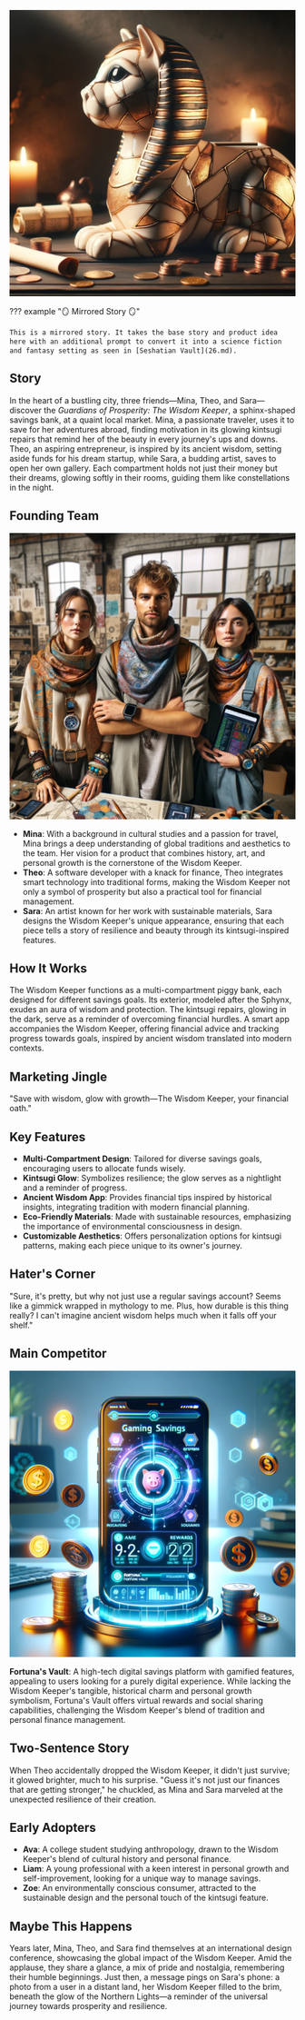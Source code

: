 ![Wisdom Keeper](assets/25a.webp)

??? example "🪞 Mirrored Story 🪞"

    This is a mirrored story. It takes the base story and product idea here with an additional prompt to convert it into a science fiction and fantasy setting as seen in [Seshatian Vault](26.md).

## Story

In the heart of a bustling city, three friends—Mina, Theo, and Sara—discover the _Guardians of Prosperity: The Wisdom Keeper_, a sphinx-shaped savings bank, at a quaint local market. Mina, a passionate traveler, uses it to save for her adventures abroad, finding motivation in its glowing kintsugi repairs that remind her of the beauty in every journey's ups and downs. Theo, an aspiring entrepreneur, is inspired by its ancient wisdom, setting aside funds for his dream startup, while Sara, a budding artist, saves to open her own gallery. Each compartment holds not just their money but their dreams, glowing softly in their rooms, guiding them like constellations in the night.

## Founding Team

![Founders](assets/25b.webp)

- **Mina**: With a background in cultural studies and a passion for travel, Mina brings a deep understanding of global traditions and aesthetics to the team. Her vision for a product that combines history, art, and personal growth is the cornerstone of the Wisdom Keeper.
- **Theo**: A software developer with a knack for finance, Theo integrates smart technology into traditional forms, making the Wisdom Keeper not only a symbol of prosperity but also a practical tool for financial management.
- **Sara**: An artist known for her work with sustainable materials, Sara designs the Wisdom Keeper's unique appearance, ensuring that each piece tells a story of resilience and beauty through its kintsugi-inspired features.

## How It Works

The Wisdom Keeper functions as a multi-compartment piggy bank, each designed for different savings goals. Its exterior, modeled after the Sphynx, exudes an aura of wisdom and protection. The kintsugi repairs, glowing in the dark, serve as a reminder of overcoming financial hurdles. A smart app accompanies the Wisdom Keeper, offering financial advice and tracking progress towards goals, inspired by ancient wisdom translated into modern contexts.

## Marketing Jingle

"Save with wisdom, glow with growth—The Wisdom Keeper, your financial oath."

## Key Features

- **Multi-Compartment Design**: Tailored for diverse savings goals, encouraging users to allocate funds wisely.
- **Kintsugi Glow**: Symbolizes resilience; the glow serves as a nightlight and a reminder of progress.
- **Ancient Wisdom App**: Provides financial tips inspired by historical insights, integrating tradition with modern financial planning.
- **Eco-Friendly Materials**: Made with sustainable resources, emphasizing the importance of environmental consciousness in design.
- **Customizable Aesthetics**: Offers personalization options for kintsugi patterns, making each piece unique to its owner's journey.

## Hater's Corner

"Sure, it's pretty, but why not just use a regular savings account? Seems like a gimmick wrapped in mythology to me. Plus, how durable is this thing really? I can't imagine ancient wisdom helps much when it falls off your shelf."

## Main Competitor

![Fortuna's Vault](assets/25c.webp)

**Fortuna's Vault**: A high-tech digital savings platform with gamified features, appealing to users looking for a purely digital experience. While lacking the Wisdom Keeper's tangible, historical charm and personal growth symbolism, Fortuna's Vault offers virtual rewards and social sharing capabilities, challenging the Wisdom Keeper's blend of tradition and personal finance management.

## Two-Sentence Story

When Theo accidentally dropped the Wisdom Keeper, it didn't just survive; it glowed brighter, much to his surprise. "Guess it's not just our finances that are getting stronger," he chuckled, as Mina and Sara marveled at the unexpected resilience of their creation.

## Early Adopters

- **Ava**: A college student studying anthropology, drawn to the Wisdom Keeper's blend of cultural history and personal finance.
- **Liam**: A young professional with a keen interest in personal growth and self-improvement, looking for a unique way to manage savings.
- **Zoe**: An environmentally conscious consumer, attracted to the sustainable design and the personal touch of the kintsugi feature.

## Maybe This Happens

Years later, Mina, Theo, and Sara find themselves at an international design conference, showcasing the global impact of the Wisdom Keeper. Amid the applause, they share a glance, a mix of pride and nostalgia, remembering their humble beginnings. Just then, a message pings on Sara's phone: a photo from a user in a distant land, her Wisdom Keeper filled to the brim, beneath the glow of the Northern Lights—a reminder of the universal journey towards prosperity and resilience.
